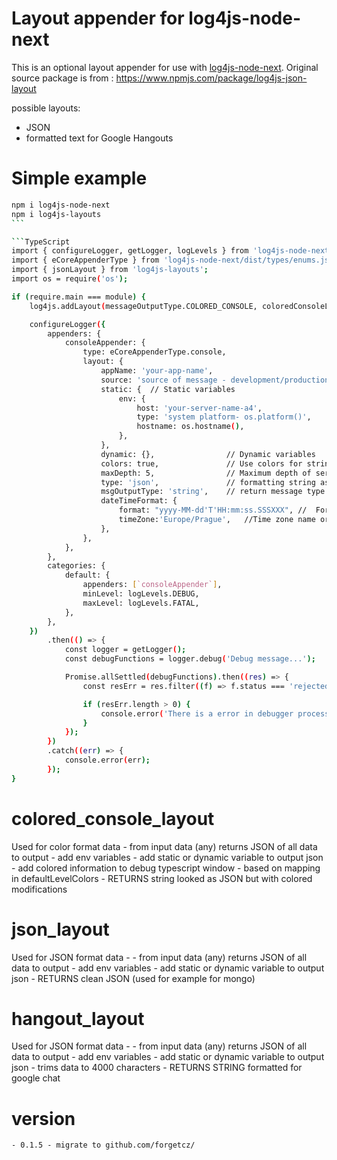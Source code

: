 # Layout appender for log4js-node-next

This is an optional layout appender for use with [log4js-node-next](https://www.npmjs.com/package/log4js-node-next).
Original source package is from : https://www.npmjs.com/package/log4js-json-layout

possible layouts:

-   JSON
-   formatted text for Google Hangouts

# Simple example

````bash
npm i log4js-node-next
npm i log4js-layouts
```

```TypeScript
import { configureLogger, getLogger, logLevels } from 'log4js-node-next';
import { eCoreAppenderType } from 'log4js-node-next/dist/types/enums.js';
import { jsonLayout } from 'log4js-layouts';
import os = require('os');

if (require.main === module) {
    log4js.addLayout(messageOutputType.COLORED_CONSOLE, coloredConsoleLayout);

    configureLogger({
        appenders: {
            consoleAppender: {
                type: eCoreAppenderType.console,
                layout: {
                    appName: 'your-app-name',
                    source: 'source of message - development/production/...',
                    static: {  // Static variables
                        env: {
                            host: 'your-server-name-a4',
                            type: 'system platform- os.platform()',
                            hostname: os.hostname(),
                        },
                    },
                    dynamic: {},                // Dynamic variables
                    colors: true,               // Use colors for string object
                    maxDepth: 5,                // Maximum depth of serialize error
                    type: 'json',               // formatting string as (json/string)
                    msgOutputType: 'string',    // return message type (json/string)
                    dateTimeFormat: {
                        format: "yyyy-MM-dd'T'HH:mm:ss.SSSXXX", //  Format of the message timezone
                        timeZone:'Europe/Prague',   //Time zone name or offset string https://github.com/heineiuo/date-fns-format-zone/blob/master/timezone.json*/
                    },
                },
            },
        },
        categories: {
            default: {
                appenders: [`consoleAppender`],
                minLevel: logLevels.DEBUG,
                maxLevel: logLevels.FATAL,
            },
        },
    })
        .then(() => {
            const logger = getLogger();
            const debugFunctions = logger.debug('Debug message...');

            Promise.allSettled(debugFunctions).then((res) => {
                const resErr = res.filter((f) => f.status === 'rejected');

                if (resErr.length > 0) {
                    console.error('There is a error in debugger processing');
                }
            });
        })
        .catch((err) => {
            console.error(err);
        });
}
````

# colored_console_layout

Used for color format data - from input data (any) returns JSON of all data to output - add env variables - add static or dynamic variable to output json - add colored information to debug typescript window - based on mapping in defaultLevelColors - RETURNS string looked as JSON but with colored modifications

# json_layout

Used for JSON format data - - from input data (any) returns JSON of all data to output - add env variables - add static or dynamic variable to output json - RETURNS clean JSON (used for example for mongo)

# hangout_layout

Used for JSON format data - - from input data (any) returns JSON of all data to output - add env variables - add static or dynamic variable to output json - trims data to 4000 characters - RETURNS STRING formatted for google chat

# version

    - 0.1.5 - migrate to github.com/forgetcz/
